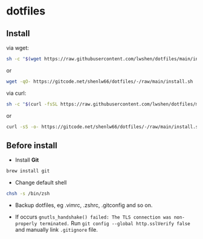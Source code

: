 # dotfiles

## Install

via wget:
```bash
sh -c "$(wget https://raw.githubusercontent.com/lwshen/dotfiles/main/install.sh -O -)"
```

or

```bash
wget -qO- https://gitcode.net/shenlw66/dotfiles/-/raw/main/install.sh | sed -e "s/raw.githubusercontent.com/cdn.staticaly.com\/gh/g" | sed -e "s/github.com/hub.fastgit.xyz/g" | bash
```

via curl:
```bash
sh -c "$(curl -fsSL https://raw.githubusercontent.com/lwshen/dotfiles/main/install.sh)"
```

or

```bash
curl -sS -o- https://gitcode.net/shenlw66/dotfiles/-/raw/main/install.sh | sed -e "s/raw.githubusercontent.com/cdn.staticaly.com\/gh/g" | sed -e "s/github.com/hub.fastgit.xyz/g" | bash
```

## Before install

- Install **Git**
```bash
brew install git
```

- Change default shell
```bash
chsh -s /bin/zsh
```

- Backup dotfiles, eg .vimrc, .zshrc, .gitconfig and so on.

- If occurs `gnutls_handshake() failed: The TLS connection was non-properly terminated.`
Run `git config --global http.sslVerify false` and manually link `.gitignore` file.